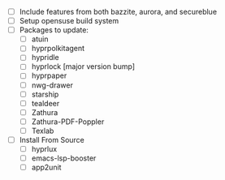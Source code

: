 - [ ] Include features from both bazzite, aurora, and secureblue
- [ ] Setup opensuse build system
- [ ] Packages to update:
  - [ ] atuin
  - [ ] hyprpolkitagent
  - [ ] hypridle
  - [ ] hyprlock [major version bump]
  - [ ] hyprpaper
  - [ ] nwg-drawer
  - [ ] starship
  - [ ] tealdeer
  - [ ] Zathura
  - [ ] Zathura-PDF-Poppler
  - [ ] Texlab
- [ ] Install From Source
  - [ ] hyprlux
  - [ ] emacs-lsp-booster
  - [ ] app2unit
